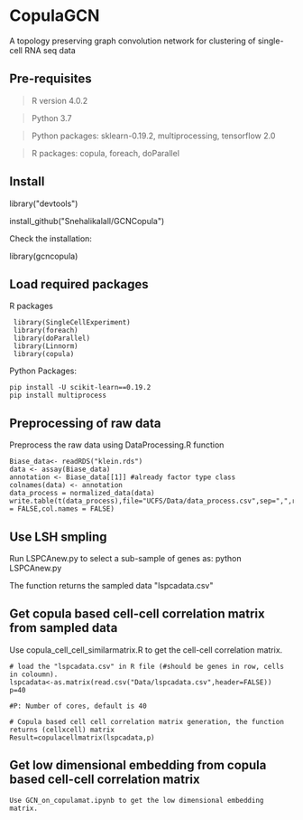 # CopulaGCN

A topology preserving graph convolution network for clustering of single-cell RNA seq data

## Pre-requisites

> R version  4.0.2

> Python 3.7

> Python packages: sklearn-0.19.2, multiprocessing, tensorflow 2.0

> R packages: copula, foreach, doParallel

## Install
library("devtools")

install_github("Snehalikalall/GCNCopula")

Check the installation:

library(gcncopula)

## Load required packages

R packages

     library(SingleCellExperiment)
     library(foreach)
     library(doParallel)
     library(Linnorm)
     library(copula)

Python Packages: 
 
    pip install -U scikit-learn==0.19.2
    pip install multiprocess



## Preprocessing of raw data

Preprocess the raw data using DataProcessing.R function

    Biase_data<- readRDS("klein.rds")
    data <- assay(Biase_data) 
    annotation <- Biase_data[[1]] #already factor type class
    colnames(data) <- annotation
    data_process = normalized_data(data)
    write.table(t(data_process),file="UCFS/Data/data_process.csv",sep=",",row.names = FALSE,col.names = FALSE)

## Use LSH smpling

Run LSPCAnew.py to select a sub-sample of genes as:  python LSPCAnew.py 

The function returns the sampled data "lspcadata.csv" 

## Get copula based cell-cell correlation matrix from sampled data 

Use copula_cell_cell_similarmatrix.R to get the cell-cell correlation matrix.

    # load the "lspcadata.csv" in R file (#should be genes in row, cells in coloumn).  
    lspcadata<-as.matrix(read.csv("Data/lspcadata.csv",header=FALSE))
    p=40
    
    #P: Number of cores, default is 40

    # Copula based cell cell correlation matrix generation, the function returns (cellxcell) matrix
    Result=copulacellmatrix(lspcadata,p)
    
## Get low dimensional embedding from copula based cell-cell correlation matrix 
    
    Use GCN_on_copulamat.ipynb to get the low dimensional embedding matrix.
    
   
